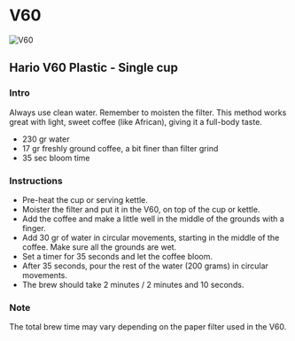 # V60

![V60](https://rawcdn.githack.com/andmos/Coffee/27bfd82a30bdab2cde494e57d30e9cf4745d6de0/img/V60.svg)

## Hario V60 Plastic - Single cup

### Intro

Always use clean water. Remember to moisten the filter. This method works great with light, sweet coffee (like African), giving it a full-body taste.

* 230 gr water
* 17 gr freshly ground coffee, a bit finer than filter grind
* 35 sec bloom time

### Instructions

* Pre-heat the cup or serving kettle.
* Moister the filter and put it in the V60, on top of the cup or kettle.
* Add the coffee and make a little well in the middle of the grounds with a finger.
* Add 30 gr of water in circular movements, starting in the middle of the coffee. Make sure all the grounds are wet.
* Set a timer for 35 seconds and let the coffee bloom.
* After 35 seconds, pour the rest of the water (200 grams) in circular movements.
* The brew should take 2 minutes / 2 minutes and 10 seconds.

### Note

The total brew time may vary depending on the paper filter used in the V60.
